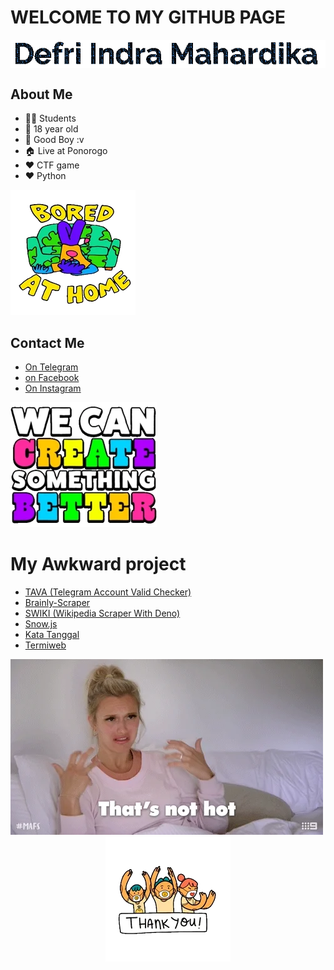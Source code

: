 # WELCOME TO MY GITHUB PAGE

<img src="assets/anim.gif" alt="my name" style="width: auto;display: block;margin: auto">

## About Me

* 🧑‍🎓 Students
* 👦 18 year old
* 👦 Good Boy :v
* 🏠 Live at Ponorogo
* ❤️ CTF game
* ❤️ Python

<img src="assets/200w.webp" alt="bored">

## Contact Me

* [On Telegram](https://t.me/defrindr)
* [on Facebook](https://facebook.com/defrindr)
* [On Instagram](https://instagram.com/defrindr)

<img src="assets/200.webp" alt="images" alt="create something better">

# My Awkward project

* [TAVA (Telegram Account Valid Checker)](https://github.com/defrindr/tava)
* [Brainly-Scraper](https://github.com/defrindr/brainly-scraper)
* [SWIKI (Wikipedia Scraper With Deno)](https://github.com/defrindr/swiki)
* [Snow.js](https://github.com/defrindr/snow.js)
* [Kata Tanggal](https://github.com/defrindr/katatanggal)
* [Termiweb](https://github.com/defrindr/termiweb)

<img src="assets/not-hot.webp" alt="ulgy image">

<img src="assets/tq.webp" style="width: auto;display: block;margin: auto" alt="thank you">

